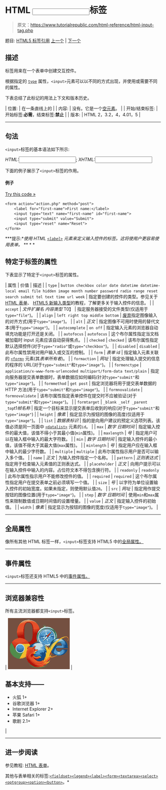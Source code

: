 # HTML <input>标签

> 原文：<https://www.tutorialrepublic.com/html-reference/html-input-tag.php>

题目: [HTML5 标签引用](html5-tags.php) [上一个](html-img-tag.php) | [下一个](html-ins-tag.php)

## 描述

标签用来在一个表单中创建交互控件。

根据指定的 [`type`](#type) 属性，`<input>`元素可以以不同的方式出现，并使用或需要不同的属性。

下表总结了此标记的用法上下文和版本历史。

| 位置: | 在一条直线上的 |
| 内容: | 没有。它是一个[空元素](../html-tutorial/html-elements.php#empty-elements)。 |
| 开始/结束标签: | 开始标签:**必需**，结束标签:**禁止** |
| 版本: | HTML 2，3.2，4，4.01，5 |

* * *

## 句法

`<input>`标签的基本语法如下所示:

*HTML:*<input>; *XHTML:*<input />

下面的例子展示了`<input>`标签的作用。

#### 例子

[Try this code »](../codelab.php?topic=html&file=input-tag "Try this code using online Editor")

```
<form action="action.php" method="post">
    <label for="first-name">First name:</label>
    <input type="text" name="first-name" id="first-name">
    <input type="submit" value="Submit">
    <input type="reset" name="Reset">
</form>
```

 ***提示:**使用 HTML [`<label>`](html-label-tag.php) 元素来定义输入控件的标签。这将使用户更容易使用表单。*  ** * *

## 特定于标签的属性

下表显示了特定于`<input>`标签的属性。

| 属性 | 价值 | 描述 |
| `type` | `button
checkbox
color
date
datetime
datetime-local
email
file
hidden
image
month
number
password
radio
range
reset
search
submit
tel
text
time
url
week` | 指定要创建的控件的类型。参见关于 [HTML 表单](../html-tutorial/html-forms.php)、 [HTML5 新输入类型](../html-tutorial/html5-new-input-types.php)的教程，了解更多关于输入控件的信息。 |
| `accept` | *文件扩展名
内容类型*
T0】 | 指定服务器接受的文件类型(仅适用于`type="file"`)。 |
| `align` | `left
right
top
middle
bottom` | [废弃](../definitions.php#obsolete "Not supported in HTML5")指定图像输入的对齐方式(用于`type="image"`)。 |
| `alt` | *正文* | 指定图像不可用时使用的替代文本(用于`type="image"`)。 |
| `autocomplete` | `on
off` | 指定输入元素的浏览器自动填充功能是打开还是关闭。 |
| `autofocus` | `autofocus` | 这个布尔属性指定当文档被加载时 input 元素应该自动获得焦点。 |
| `checked` | `checked` | 该布尔属性指定默认选择控件(对于`type="radio"`或`type="checkbox"`)。 |
| `disabled` | `disabled` | 此布尔属性禁用对用户输入或交互的控制。 |
| `form` | *表单 id* | 指定输入元素关联的 [`<form>`](html-form-tag.php) 元素(其*表单所有者*)。 |
| `formaction` | *网址* | 指定处理输入提交的信息的程序的 URL(对于`type="submit"`和`type="image"`)。 |
| `formenctype` | `application/x-www-form-urlencoded
multipart/form-data
text/plain` | 指定向服务器提交表单数据时，表单数据应如何编码(针对`type="submit"`和`type="image"`)。 |
| `formmethod` | `get
post` | 指定浏览器将用于提交表单数据的 HTTP 方法(用于`type="submit"`和`type="image"`)。 |
| `formnovalidate` | `formnovalidate` | 该布尔属性指定表单控件在提交时不应被验证(对于`type="submit"`和`type="image"`)。 |
| `formtarget` | `_blank
_self
_parent
_top`t1*帧名称* | 指定一个目标来显示提交表单后收到的响应(对于`type="submit"`和`type="image"`) |
| `height` | *像素* | 指定显示为按钮的图像的高度(仅适用于`type="image"`)。 |
| `list` | *数据表标识* | 指的是向用户建议的预定义选项列表。该值必须是同一页面中 [`<datalist>`](html5-datalist-tag.php) 元素的`id`。 |
| `max` | *数字
日期时间* | 指定输入控件的最大值，该值不得小于其最小值(`min`属性)。 |
| `maxlength` | *号* | 指定用户可以在输入框中输入的最大字符数。 |
| `min` | *数字
日期时间* | 指定输入控件的最小值，该值不得大于其最大值(`max`属性)。 |
| `minlength` | *号* | 指定用户应在输入框中输入的最少字符数。 |
| `multiple` | `multiple` | 此布尔属性指示用户是否可以输入多个值。 |
| `name` | *正文* | 为输入控件指定一个名称。 |
| `pattern` | *正则表达式* | 指定用于检查输入元素值的正则表达式。 |
| `placeholder` | *正文* | 向用户提示可以在输入控件中输入的内容。占位符文本不得包含换行符。 |
| `readonly` | `readonly` | 此布尔属性指示用户不能修改控件的值。 |
| `required` | `required` | 这个布尔属性指定用户在提交表单之前必须填写一个值。 |
| `size` | *号* | 以字符为单位设置输入控件的初始宽度。如果未指定，则使用默认值`20`。 |
| `src` | *网址* | 指定用作提交按钮的图像位置(用于`type="image"`)。 |
| `step` | *数字
日期时间* | 使用`min`和`max`属性来限制数值或日期时间值的设置增量。 |
| `value` | *正文* | 指定输入控件的初始值。 |
| `width` | *像素* | 指定显示为按钮的图像的宽度(仅适用于`type="image"`)。 |

* * *

## 全局属性

像所有其他 HTML 标签一样，`<input>`标签支持 HTML5 中的[全局属性。](html5-global-attributes.php)

* * *

## 事件属性

`<input>`标签还支持 HTML5 中的[事件属性。](html5-event-attributes.php)

* * *

## 浏览器兼容性

所有主流浏览器都支持`<input>`标签。

| ![Browsers Icon](img/e9331123c77668c1832e541c2fca1002.png) | 

## 基本支持——

*   火狐 1+
*   谷歌浏览器 1+
*   Internet Explorer 2+
*   苹果 Safari 1+
*   歌剧 2.1+

 |

* * *

## 进一步阅读

参见教程: [HTML 表单](../html-tutorial/html-forms.php)。

其他与表单相关的标签:[`<fieldset>`](html-fieldset-tag.php)[`<legend>`](html-legend-tag.php)[`<label>`](html-label-tag.php)[`<form>`](html-form-tag.php)[`<textarea>`](html-textarea-tag.php)[`<select>`](html-select-tag.php)[`<optgroup>`](html-optgroup-tag.php)[`<option>`](html-option-tag.php)[`<button>`](html-button-tag.php)。*